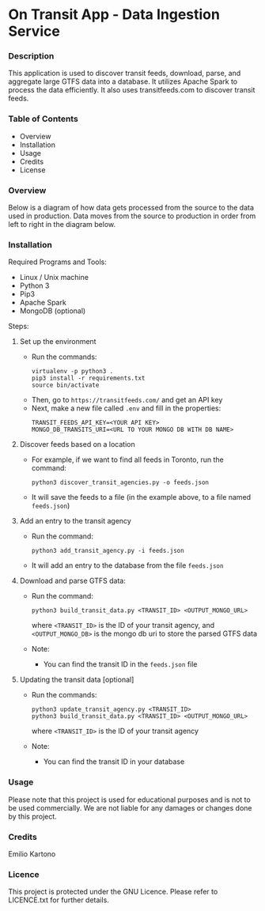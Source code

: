# On Transit App - Data Ingestion Service

### Description
This application is used to discover transit feeds, download, parse, and aggregate large GTFS data into a database. It utilizes Apache Spark to process the data efficiently. It also uses transitfeeds.com to discover transit feeds.

### Table of Contents
- Overview
- Installation
- Usage
- Credits
- License

### Overview
Below is a diagram of how data gets processed from the source to the data used in production.
Data moves from the source to production in order from left to right in the diagram below.


### Installation
Required Programs and Tools:
- Linux / Unix machine
- Python 3
- Pip3
- Apache Spark
- MongoDB (optional)

Steps:
1. Set up the environment
    * Run the commands:
        ```
        virtualenv -p python3 .
        pip3 install -r requirements.txt
        source bin/activate
        ```
    * Then, go to ```https://transitfeeds.com/``` and get an API key
    * Next, make a new file called ```.env``` and fill in the properties:
        ```
        TRANSIT_FEEDS_API_KEY=<YOUR API KEY>
        MONGO_DB_TRANSITS_URI=<URL TO YOUR MONGO DB WITH DB NAME>
        ```

2. Discover feeds based on a location
    * For example, if we want to find all feeds in Toronto, run the command:
        ```
        python3 discover_transit_agencies.py -o feeds.json
        ```
    * It will save the feeds to a file (in the example above, to a file named ```feeds.json```)

3. Add an entry to the transit agency
    * Run the command:
        ```
        python3 add_transit_agency.py -i feeds.json
        ```
    * It will add an entry to the database from the file ```feeds.json```

4. Download and parse GTFS data:
    * Run the command:
        ```
        python3 build_transit_data.py <TRANSIT_ID> <OUTPUT_MONGO_URL>
        ```

        where ```<TRANSIT_ID>``` is the ID of your transit agency, and ```<OUTPUT_MONGO_DB>``` is the mongo db uri to store the parsed GTFS data

    * Note: 
        * You can find the transit ID in the ```feeds.json``` file

5. Updating the transit data [optional]
    * Run the commands:
        ```
        python3 update_transit_agency.py <TRANSIT_ID>
        python3 build_transit_data.py <TRANSIT_ID> <OUTPUT_MONGO_URL>
        ```
        where ```<TRANSIT_ID>``` is the ID of your transit agency

    * Note:
        * You can find the transit ID in your database


### Usage
Please note that this project is used for educational purposes and is not to be used commercially. We are not liable for any damages or changes done by this project.

### Credits
Emilio Kartono

### Licence
This project is protected under the GNU Licence. Please refer to LICENCE.txt for further details.